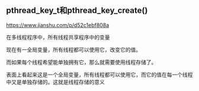 ## pthread_key_t和pthread_key_create()

https://www.jianshu.com/p/d52c1ebf808a

在多线程程序中，所有线程共享程序中的变量

现在有一全局变量，所有线程都可以使用它，改变它的值。

而如果每个线程希望能单独拥有它，那么就需要使用线程存储了。

表面上看起来这是一个全局变量，所有线程都可以使用它，而它的值在每一个线程中又是单独存储的。这就是线程存储的意义

